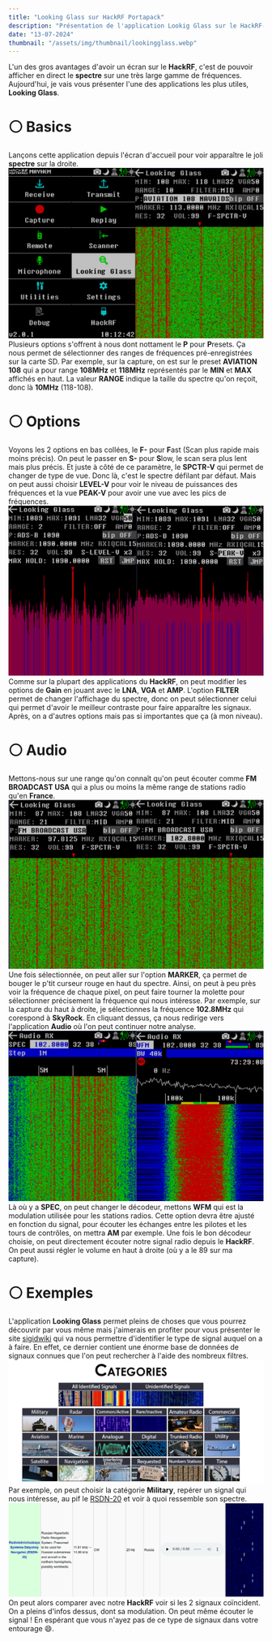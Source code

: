 ```yaml
---
title: "Looking Glass sur HackRF Portapack"
description: "Présentation de l'application Lookig Glass sur le HackRF-Portapack H2 One "
date: "13-07-2024"
thumbnail: "/assets/img/thumbnail/lookingglass.webp"
---
```

L'un des gros avantages d'avoir un écran sur le **HackRF**, c'est de pouvoir afficher en direct le **spectre** sur une très large gamme de fréquences. Aujourd'hui, je vais vous présenter l'une des applications les plus utiles, **Looking Glass**.   

# ⚪️ Basics
Lançons cette application depuis l'écran d'accueil pour voir apparaître le joli **spectre** sur la droite. 
![image](../../../assets/img/pages/radio/hackrf/lookingglass/lookingglass1.jpg)
Plusieurs options s'offrent à nous dont nottament le **P** pour **P**resets. Ça nous permet de sélectionner des ranges de fréquences pré-enregistrées sur la carte SD.
Par exemple, sur la capture, on est sur le preset **AVIATION 108** qui a pour range **108MHz** et **118MHz** représentés par le **MIN** et **MAX** affichés en haut. 
La valeur **RANGE** indique la taille du spectre qu'on reçoit, donc là **10MHz** (118-108). 

# ⚪️ Options 
Voyons les 2 options en bas collées, le **F-** pour **F**ast (Scan plus rapide mais moins précis). On peut le passer en **S-** pour **S**low, le scan sera plus lent mais plus précis.
Et juste à côté de ce paramètre, le **SPCTR-V** qui permet de changer de type de vue. Donc là, c'est le spectre défilant par défaut. Mais on peut aussi choisir **LEVEL-V** pour voir le niveau de puissances des fréquences et la vue **PEAK-V** pour avoir une vue avec les pics de fréquences. 
![image](../../../assets/img/pages/radio/hackrf/lookingglass/lookingglass4.jpg)
Comme sur la plupart des applications du **HackRF**, on peut modifier les options de **Gain** en jouant avec le **LNA**, **VGA** et **AMP**.
L'option **FILTER** permet de changer l'affichage du spectre, donc on peut sélectionner celui qui permet d'avoir le meilleur contraste pour faire apparaître les signaux.
Après, on a d'autres options mais pas si importantes que ça (à mon niveau).

# ⚪️ Audio
Mettons-nous sur une range qu'on connaît qu'on peut écouter comme **FM BROADCAST USA** qui a plus ou moins la même range de stations radio qu'en **France**.
![image](../../../assets/img/pages/radio/hackrf/lookingglass/lookingglass2.jpg)
Une fois sélectionnée, on peut aller sur l'option **MARKER**, ça permet de bouger le p'tit curseur rouge en haut du spectre. Ainsi, on peut à peu près voir la fréquence de chaque pixel, on peut faire tourner la molette pour sélectionner précisement la fréquence qui nous intéresse. Par exemple, sur la capture du haut à droite, je sélectionnes la fréquence **102.8MHz** qui corespond à **SkyRock**.
En cliquant dessus, ça nous redirige vers l'application **Audio** où l'on peut continuer notre analyse. 
![image](../../../assets/img/pages/radio/hackrf/lookingglass/lookingglass3.jpg)
Là où y a **SPEC**, on peut changer le décodeur, mettons **WFM** qui est la modulation utilisée pour les stations radios. Cette option devra être ajusté en fonction du signal, pour écouter les échanges entre les pilotes et les tours de contrôles, on mettra **AM** par exemple. 
Une fois le bon décodeur choisie, on peut directement écouter notre signal radio depuis le **HackRF**. On peut aussi régler le volume en haut à droite (où y a le 89 sur ma capture). 

# ⚪️ Exemples
L'application **Looking Glass** permet pleins de choses que vous pourrez découvrir par vous même mais j'aimerais en profiter pour vous présenter le site [sigidwiki](https://www.sigidwiki.com/wiki/Signal_Identification_Guide) qui va nous permettre d'identifier le type de signal auquel on a à faire. En effet, ce dernier contient une énorme base de données de signaux connues que l'on peut rechercher à l'aide des nombreux filtres.
![image](../../../assets/img/pages/radio/hackrf/lookingglass/lookingglass5.png)
Par exemple, on peut choisir la catégorie **Military**, repérer un signal qui nous intéresse, au pif le [RSDN-20](https://en.wikipedia.org/wiki/Alpha_(navigation)) et voir à quoi ressemble son spectre.
![image](../../../assets/img/pages/radio/hackrf/lookingglass/lookingglass6.png)
On peut alors comparer avec notre **HackRF** voir si les 2 signaux coïncident. On a pleins d'infos dessus, dont sa modulation. On peut même écouter le signal ! 
En espérant que vous n'ayez pas de ce type de signaux dans votre entourage 😄.

